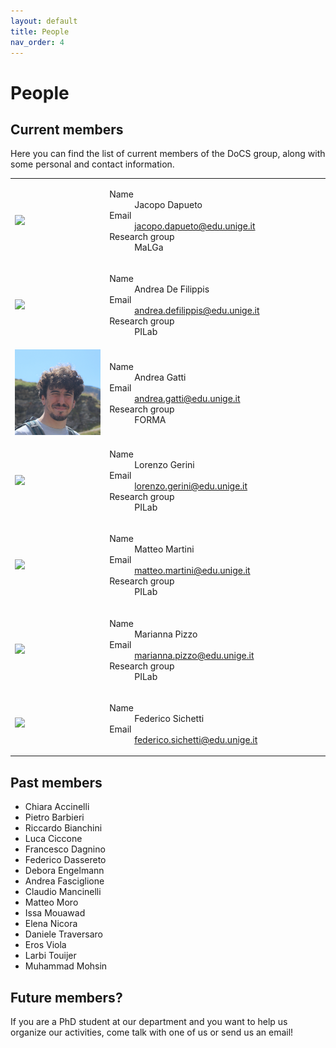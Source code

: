 ```yaml
---
layout: default
title: People
nav_order: 4
---
```


 <style>
    table {
        width: 100%;
        table-layout: fixed;
    }

    td:first-child {
        width: 30%;
    }

    img {
        width: 100%; /* Rendi le immagini al 100% della larghezza del contenitore */
        height: auto; /* Mantiene l'aspetto proporzionato */
    }

    @media only screen and (max-width: 767px) {
        /* Stili per visualizzazione mobile */
        td {
            display: table-row;
        }

        dl {
            font-size: 14px;
        }
    }
</style>


# People

## Current members

Here you can find the list of current members of the DoCS group, along with some personal and contact information.

<table>
    <tr>
        <td>
            <img src="https://rubrica.unige.it/static/foto/UUBDXlhs.jpg?1699915150.365">
        </td>
        <td>
            <dl>
                <dt>Name</dt>
                <dd>Jacopo Dapueto</dd>
                <dt>Email</dt>
                <dd><a href="mailto:jacopo.dapueto@edu.unige.it">jacopo.dapueto@edu.unige.it</a></dd>
                <dt>Research group</dt>
                <dd>MaLGa</dd>
            </dl>
        </td>
    </tr>
    <tr>
        <td>
            <img src="https://rubrica.unige.it/static/foto/UkFHWF1q.jpg?1742916980.5907">
        </td>
        <td>
            <dl>
                <dt>Name</dt>
                <dd>Andrea De Filippis</dd>
                <dt>Email</dt>
                <dd><a href="mailto:jacopo.dapueto@edu.unige.it">andrea.defilippis@edu.unige.it</a></dd>
                <dt>Research group</dt>
                <dd>PILab</dd>
            </dl>
        </td>
    </tr>
    <tr>
        <td>
            <img src="/assets/images/people/gattiAndrea.jpg">
        </td>
        <td>
            <dl>
                <dt>Name</dt>
                <dd>Andrea Gatti</dd>
                <dt>Email</dt>
                <dd><a href="mailto:andrea.gatti@edu.unige.it">andrea.gatti@edu.unige.it</a></dd>
                <dt>Research group</dt>
                <dd>FORMA</dd>
            </dl>
        </td>
    </tr>
    <tr>
        <td>
            <img src="https://rubrica.unige.it/static/foto/UkFHW15p.jpg?1742916807.3277">
        </td>
        <td>
            <dl>
                <dt>Name</dt>
                <dd>Lorenzo Gerini</dd>
                <dt>Email</dt>
                <dd><a href="mailto:lorenzo.gerini@edu.unige.it">lorenzo.gerini@edu.unige.it</a></dd>
                <dt>Research group</dt>
                <dd>PILab</dd>
            </dl>
        </td>
    </tr>
    <tr>
        <td>
            <img src="https://rubrica.unige.it/static/foto/VkpFWVNt.jpg?1742916843.5705">
        </td>
        <td>
            <dl>
                <dt>Name</dt>
                <dd>Matteo Martini</dd>
                <dt>Email</dt>
                <dd><a href="mailto:matteo.martini@edu.unige.it">matteo.martini@edu.unige.it</a></dd>
                <dt>Research group</dt>
                <dd>PILab</dd>
            </dl>
        </td>
    </tr>
    <tr>
        <td>
            <img src="https://rubrica.unige.it/static/foto/UUBEWF9r.jpg?1699729226.7903">
        </td>
        <td>
            <dl>
                <dt>Name</dt>
                <dd>Marianna Pizzo</dd>
                <dt>Email</dt>
                <dd><a href="mailto:marianna.pizzo@edu.unige.it">marianna.pizzo@edu.unige.it</a></dd>
                <dt>Research group</dt>
                <dd>PILab</dd>
            </dl>
        </td>
    </tr>
    <tr>
        <td>
            <img src="https://rubrica.unige.it/static/foto/UUdAX1Jv.jpg?1699729176.6326">
        </td>
        <td>
            <dl>
                <dt>Name</dt>
                <dd>Federico Sichetti</dd>
                <dt>Email</dt>
                <dd><a href="mailto:federico.sichetti@edu.unige.it">federico.sichetti@edu.unige.it</a></dd>
            </dl>
        </td>
    </tr>
</table>


## Past members

- Chiara Accinelli
- Pietro Barbieri
- Riccardo Bianchini
- Luca Ciccone
- Francesco Dagnino
- Federico Dassereto
- Debora Engelmann
- Andrea Fasciglione
- Claudio Mancinelli
- Matteo Moro
- Issa Mouawad
- Elena Nicora
- Daniele Traversaro
- Eros Viola
- Larbi Touijer
- Muhammad Mohsin



## Future members?

If you are a PhD student at our department and you want to help us organize our activities, come talk with one of us or send us an email!
